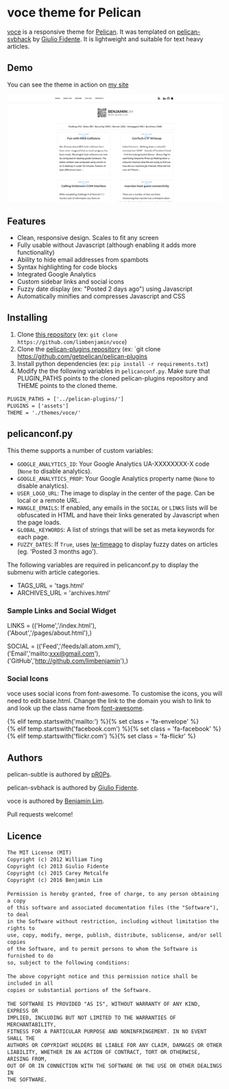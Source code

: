 voce theme for Pelican
======================

[voce](https://github.com/limbenjamin/voce) is a responsive theme for [Pelican](http://getpelican.com). It was templated on [pelican-svbhack](https://github.com/gfidente/pelican-svbhack) by [Giulio Fidente](https://github.com/giulivo). It is lightweight and suitable for text heavy articles.


## Demo

You can see the theme in action on [my site](https://limbenjamin.com/)

![theme screenshot](https://github.com/limbenjamin/voce/raw/master/screenshot.png)

## Features

- Clean, responsive design. Scales to fit any screen
- Fully usable without Javascript (although enabling it adds more functionality)
- Ability to hide email addresses from spambots
- Syntax highlighting for code blocks
- Integrated Google Analytics
- Custom sidebar links and social icons
- Fuzzy date display (ex: "Posted 2 days ago") using Javascript
- Automatically minifies and compresses Javascript and CSS


## Installing

1. Clone [this repository](https://github.com/limbenjamin/voce) (ex: `git clone https://github.com/limbenjamin/voce`)
2. Clone the [pelican-plugins repository](https://github.com/getpelican/pelican-plugins) (ex: `git clone https://github.com/getpelican/pelican-plugins
2. Install python dependencies (ex: `pip install -r requirements.txt`)
3. Modify the the following variables in `pelicanconf.py`. Make sure that PLUGIN_PATHS points to the cloned pelican-plugins repository and THEME points to the cloned theme.
```
PLUGIN_PATHS = ['../pelican-plugins/'] 
PLUGINS = ['assets']
THEME = './themes/voce/'
```

## pelicanconf.py

This theme supports a number of custom variables:

- `GOOGLE_ANALYTICS_ID`: Your Google Analytics UA-XXXXXXXX-X code (`None` to disable analytics).
- `GOOGLE_ANALYTICS_PROP`: Your Google Analytics property name (`None` to disable analytics).
- `USER_LOGO_URL`: The image to display in the center of the page. Can be local or a remote URL.
- `MANGLE_EMAILS`: If enabled, any emails in the `SOCIAL` or `LINKS` lists will be obfuscated in HTML and have their links generated by Javascript when the page loads.
- `GLOBAL_KEYWORDS`: A list of strings that will be set as meta keywords for each page.
- `FUZZY_DATES`: If `True`, uses [lw-timeago](https://github.com/pR0Ps/lw-timeago) to display fuzzy dates on articles (eg. 'Posted 3 months ago').

The following variables are required in pelicanconf.py to display the submenu with article categories. 

- TAGS_URL = 'tags.html'
- ARCHIVES_URL = 'archives.html'
  
### Sample Links and Social Widget  
LINKS = (('Home','/index.html'),  
     ('About','/pages/about.html'),)  
  
SOCIAL = (('Feed','/feeds/all.atom.xml'),  
      ('Email','mailto:xxx@gmail.com'),  
      ('GitHub','http://github.com/limbenjamin'),)  
  
### Social Icons
  
voce uses social icons from font-awesome. To customise the icons, you will need to edit base.html. Change the link to the domain you wish to link to and look up the class name from [font-awesome](http://fontawesome.io/icons/).  
  
{% elif temp.startswith('mailto:') %}{% set class = 'fa-envelope' %}   
{% elif temp.startswith('facebook.com') %}{% set class = 'fa-facebook' %}  
{% elif temp.startswith('flickr.com') %}{% set class = 'fa-flickr' %}  
  
## Authors

pelican-subtle is authored by [pR0Ps](https://github.com/pR0Ps).

pelican-svbhack is authored by [Giulio Fidente](https://github.com/giulivo).

voce is authored by [Benjamin Lim](https://github.com/limbenjamin).

Pull requests welcome!

## Licence
```
The MIT License (MIT)
Copyright (c) 2012 William Ting
Copyright (c) 2013 Giulio Fidente
Copyright (c) 2015 Carey Metcalfe
Copyright (c) 2016 Benjamin Lim

Permission is hereby granted, free of charge, to any person obtaining a copy
of this software and associated documentation files (the "Software"), to deal
in the Software without restriction, including without limitation the rights to
use, copy, modify, merge, publish, distribute, sublicense, and/or sell copies
of the Software, and to permit persons to whom the Software is furnished to do
so, subject to the following conditions:

The above copyright notice and this permission notice shall be included in all
copies or substantial portions of the Software.

THE SOFTWARE IS PROVIDED "AS IS", WITHOUT WARRANTY OF ANY KIND, EXPRESS OR
IMPLIED, INCLUDING BUT NOT LIMITED TO THE WARRANTIES OF MERCHANTABILITY,
FITNESS FOR A PARTICULAR PURPOSE AND NONINFRINGEMENT. IN NO EVENT SHALL THE
AUTHORS OR COPYRIGHT HOLDERS BE LIABLE FOR ANY CLAIM, DAMAGES OR OTHER
LIABILITY, WHETHER IN AN ACTION OF CONTRACT, TORT OR OTHERWISE, ARISING FROM,
OUT OF OR IN CONNECTION WITH THE SOFTWARE OR THE USE OR OTHER DEALINGS IN
THE SOFTWARE.
```
